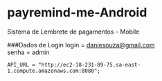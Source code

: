# payremind-me-Android
Sistema de Lembrete de pagamentos - Mobile


###Dados de Login
login = daniesouza@gmail.com \
senha = admin

    API_URL = "http://ec2-18-231-89-75.sa-east-1.compute.amazonaws.com:8080";
